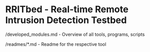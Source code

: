 # RRITbed - Real-time Remote Intrusion Detection Testbed

/developed_modules.md - Overview of all tools, programs, scripts

/readmes/*.md - Readme for the respective tool